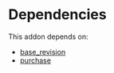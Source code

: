 # Dependencies

This addon depends on:

- [base_revision](../../../../../oca-technical/odoo-bringout-oca-server-ux-base_revision)
- [purchase](../../../../../oca-ocb-core/odoo-bringout-oca-ocb-purchase)
